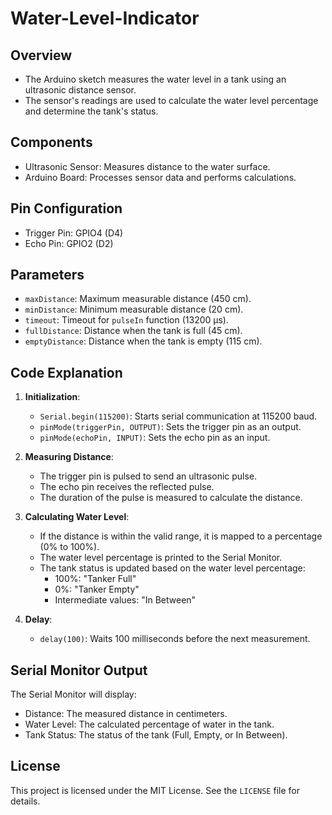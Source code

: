 # Water-Level-Indicator

## Overview
- The Arduino sketch measures the water level in a tank using an ultrasonic distance sensor.
- The sensor's readings are used to calculate the water level percentage and determine the tank's status.

## Components
- Ultrasonic Sensor: Measures distance to the water surface.
- Arduino Board: Processes sensor data and performs calculations.

## Pin Configuration
- Trigger Pin: GPIO4 (D4)
- Echo Pin: GPIO2 (D2)

## Parameters
- `maxDistance`: Maximum measurable distance (450 cm).
- `minDistance`: Minimum measurable distance (20 cm).
- `timeout`: Timeout for `pulseIn` function (13200 µs).
- `fullDistance`: Distance when the tank is full (45 cm).
- `emptyDistance`: Distance when the tank is empty (115 cm).

## Code Explanation
1. **Initialization**:
   - `Serial.begin(115200)`: Starts serial communication at 115200 baud.
   - `pinMode(triggerPin, OUTPUT)`: Sets the trigger pin as an output.
   - `pinMode(echoPin, INPUT)`: Sets the echo pin as an input.

2. **Measuring Distance**:
   - The trigger pin is pulsed to send an ultrasonic pulse.
   - The echo pin receives the reflected pulse.
   - The duration of the pulse is measured to calculate the distance.

3. **Calculating Water Level**:
   - If the distance is within the valid range, it is mapped to a percentage (0% to 100%).
   - The water level percentage is printed to the Serial Monitor.
   - The tank status is updated based on the water level percentage:
     - 100%: "Tanker Full"
     - 0%: "Tanker Empty"
     - Intermediate values: "In Between"

4. **Delay**:
   - `delay(100)`: Waits 100 milliseconds before the next measurement.

## Serial Monitor Output
The Serial Monitor will display:
- Distance: The measured distance in centimeters.
- Water Level: The calculated percentage of water in the tank.
- Tank Status: The status of the tank (Full, Empty, or In Between).

## License
This project is licensed under the MIT License. See the `LICENSE` file for details.

